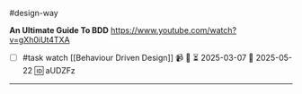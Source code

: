 #design-way

**An Ultimate Guide To BDD**
https://www.youtube.com/watch?v=gXh0iUt4TXA

- [ ] #task watch [[Behaviour Driven Design]] 📹 🔼 ⏳ 2025-03-07 📅 2025-05-22 🆔 aUDZFz
___
